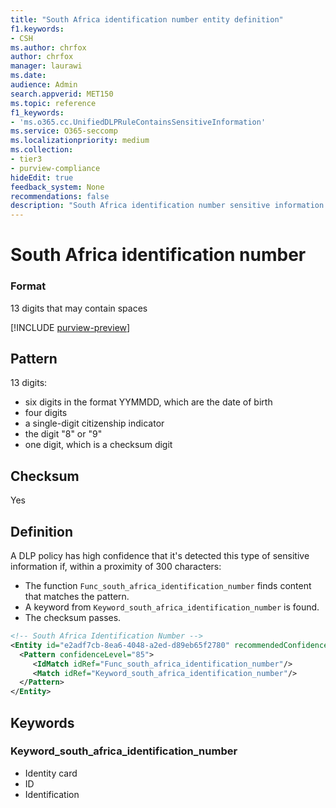 ```yaml
---
title: "South Africa identification number entity definition"
f1.keywords:
- CSH
ms.author: chrfox
author: chrfox
manager: laurawi
ms.date:
audience: Admin
search.appverid: MET150
ms.topic: reference
f1_keywords:
- 'ms.o365.cc.UnifiedDLPRuleContainsSensitiveInformation'
ms.service: O365-seccomp
ms.localizationpriority: medium
ms.collection:
- tier3
- purview-compliance
hideEdit: true
feedback_system: None
recommendations: false
description: "South Africa identification number sensitive information type entity definition."
---
```


# South Africa identification number

### Format

13 digits that may contain spaces

[!INCLUDE [purview-preview](../includes/purview-preview.md)]

## Pattern

13 digits:

- six digits in the format YYMMDD, which are the date of birth
- four digits
- a single-digit citizenship indicator
- the digit "8" or "9"
- one digit, which is a checksum digit

## Checksum

Yes

## Definition

A DLP policy has high confidence that it's detected this type of sensitive information if, within a proximity of 300 characters:

- The function `Func_south_africa_identification_number` finds content that matches the pattern.
- A keyword from `Keyword_south_africa_identification_number` is found.
- The checksum passes.

```xml
<!-- South Africa Identification Number -->
<Entity id="e2adf7cb-8ea6-4048-a2ed-d89eb65f2780" recommendedConfidence="85" patternsProximity="300">
  <Pattern confidenceLevel="85">
     <IdMatch idRef="Func_south_africa_identification_number"/>
     <Match idRef="Keyword_south_africa_identification_number"/>
  </Pattern>
</Entity>
```

## Keywords

### Keyword_south_africa_identification_number

- Identity card
- ID
- Identification
